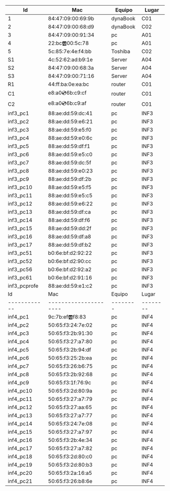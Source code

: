 | Id  |      Mac            | Equipo     |  Lugar   |
|-----|---------------------|------------|----------|
|  1  |  84:47:09:00:69:9b  |  dynaBook  |  C01     |
|  2  |  84:47:09:00:68:d9  |  dynaBook  |  C02     |
|  3  |  84:47:09:00:91:34  |  pc        |  A01     |   
|  4  |  22:bc:ab:00:5c:78  |  pc        |  A01     |
|  5  |  5c:85:7e:4e:f4:bb  |  Toshiba   |  C02     |
| S1  |  4c:52:62:ad:b9:1e  |  Server    |  A04     |
| S2  |  84:47:09:00:68:3a  |  Server    |  A04     |
| S3  |  84:47:09:00:71:16  |  Server    |  A04     |
| R1  |  44:ff:ba:0e:ea:bc  |  router    |  C01     |
| C1  |  e8:a0:cd:6b:c9:cf  |  router    |  C01     |
| C2  |  e8:a0:cd:6b:c9:af  |  router    |  C01     |
| inf3_pc1   | 88:ae:dd:59:dc:41   | pc     | INF3   |
| inf3_pc2   | 88:ae:dd:59:e6:21   | pc     | INF3   |
| inf3_pc3   | 88:ae:dd:59:e5:f0   | pc     | INF3   |
| inf3_pc4   | 88:ae:dd:59:e0:6c   | pc     | INF3   |
| inf3_pc5   | 88:ae:dd:59:df:f1   | pc     | INF3   |
| inf3_pc6   | 88:ae:dd:59:e5:c0   | pc     | INF3   |
| inf3_pc7   | 88:ae:dd:59:dc:5f   | pc     | INF3   |
| inf3_pc8   | 88:ae:dd:59:e0:23   | pc     | INF3   |
| inf3_pc9   | 88:ae:dd:59:df:2b   | pc     | INF3   |
| inf3_pc10  | 88:ae:dd:59:e5:f5   | pc     | INF3   |
| inf3_pc11  | 88:ae:dd:59:e5:c5   | pc     | INF3   |
| inf3_pc12  | 88:ae:dd:59:e6:22   | pc     | INF3   |
| inf3_pc13  | 88:ae:dd:59:df:ca   | pc     | INF3   |
| inf3_pc14  | 88:ae:dd:59:df:f6   | pc     | INF3   |
| inf3_pc15  | 88:ae:dd:59:dd:2f   | pc     | INF3   |
| inf3_pc16  | 88:ae:dd:59:df:a8   | pc     | INF3   |
| inf3_pc17  | 88:ae:dd:59:df:b2   | pc     | INF3   |
| inf3_pc51  | b0:6e:bf:d2:92:22   | pc     | INF3   |
| inf3_pc52  | b0:6e:bf:d2:90:cc   | pc     | INF3   |
| inf3_pc56  | b0:6e:bf:d2:92:a2   | pc     | INF3   |
| inf3_pc61  | b0:6e:bf:d2:91:16   | pc     | INF3   |
| inf3_pcprofe| 88:ae:dd:59:e1:c2  | pc     | INF3   |
| Id         |      Mac            | Equipo |  Lugar |
|------------|---------------------|--------|--------|
| inf4_pc1   | 9c:7b:ef:ab:f8:83   | pc     | INF4   |
| inf4_pc2   | 50:65:f3:24:7e:02   | pc     | INF4   |
| inf4_pc3   | 50:65:f3:2b:91:30   | pc     | INF4   |
| inf4_pc4   | 50:65:f3:27:a7:80   | pc     | INF4   |
| inf4_pc5   | 50:65:f3:2b:94:df   | pc     | INF4   |
| inf4_pc6   | 50:65:f3:25:2b:ea   | pc     | INF4   |
| inf4_pc7   | 50:65:f3:26:b6:75   | pc     | INF4   |
| inf4_pc8   | 50:65:f3:2b:92:68   | pc     | INF4   |
| inf4_pc9   | 50:65:f3:1f:76:9c   | pc     | INF4   |
| inf4_pc10  | 50:65:f3:2d:80:9a   | pc     | INF4   |
| inf4_pc11  | 50:65:f3:27:a7:79   | pc     | INF4   |
| inf4_pc12  | 50:65:f3:27:aa:65   | pc     | INF4   |
| inf4_pc13  | 50:65:f3:27:a7:77   | pc     | INF4   |
| inf4_pc14  | 50:65:f3:24:7e:08   | pc     | INF4   |
| inf4_pc15  | 50:65:f3:27:a7:97   | pc     | INF4   |
| inf4_pc16  | 50:65:f3:2b:4e:34   | pc     | INF4   |
| inf4_pc17  | 50:65:f3:27:a7:82   | pc     | INF4   |
| inf4_pc18  | 50:65:f3:2d:80:c0   | pc     | INF4   |
| inf4_pc19  | 50:65:f3:2d:80:b3   | pc     | INF4   |
| inf4_pc20  | 50:65:f3:2a:16:a5   | pc     | INF4   |
| inf4_pc21  | 50:65:f3:26:b8:6e   | pc     | INF4   |
